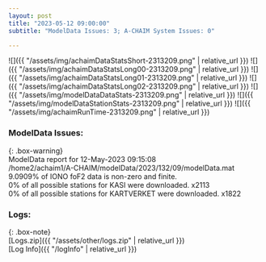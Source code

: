 ```yaml
---
layout: post
title: "2023-05-12 09:00:00"
subtitle: "ModelData Issues: 3; A-CHAIM System Issues: 0"

---
```


![]({{ "/assets/img/achaimDataStatsShort-2313209.png" | relative_url }})
![]({{ "/assets/img/achaimDataStatsLong00-2313209.png" | relative_url }})
![]({{ "/assets/img/achaimDataStatsLong01-2313209.png" | relative_url }})
![]({{ "/assets/img/achaimDataStatsLong02-2313209.png" | relative_url }})
![]({{ "/assets/img/modelDataDataStats-2313209.png" | relative_url }})
![]({{ "/assets/img/modelDataStationStats-2313209.png" | relative_url }})
![]({{ "/assets/img/achaimRunTime-2313209.png" | relative_url }})


### ModelData Issues:  
  
{: .box-warning}  
 ModelData report for 12-May-2023 09:15:08   
 /home2/achaim1/A-CHAIM/modelData/2023/132/09/modelData.mat   
 9.0909% of IONO foF2 data is non-zero and finite.   
 0% of all possible stations for KASI were downloaded. x2113   
 0% of all possible stations for KARTVERKET were downloaded. x1822   
  


### Logs:  
  
{: .box-note}  
[Logs.zip]({{ "/assets/other/logs.zip" | relative_url }})  
[Log Info]({{ "/logInfo" | relative_url }})  
